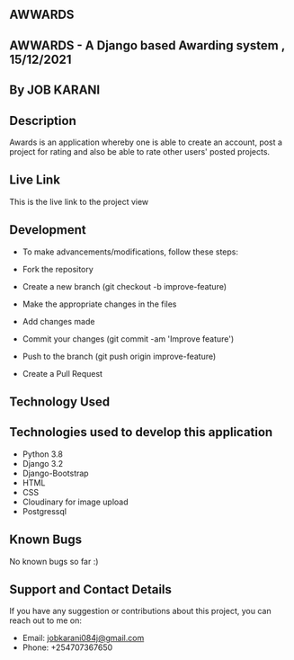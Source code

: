 ## AWWARDS

## AWWARDS - A Django based Awarding system , 15/12/2021

## By JOB KARANI

## Description

Awards is an application whereby one is able to create an account, post a project for rating and also be able to rate other users' posted projects.

## Live Link

This is the live link to the project <a>view
</a>

## Development

- To make advancements/modifications, follow these steps:

- Fork the repository
- Create a new branch (git checkout -b improve-feature)
- Make the appropriate changes in the files
- Add changes made
- Commit your changes (git commit -am 'Improve feature')
- Push to the branch (git push origin improve-feature)
- Create a Pull Request

## Technology Used

## Technologies used to develop this application

- Python 3.8
- Django 3.2
- Django-Bootstrap
- HTML
- CSS
- Cloudinary for image upload
- Postgressql

## Known Bugs

No known bugs so far :)

## Support and Contact Details

If you have any suggestion or contributions about this project, you can reach out to me on:

- Email: jobkarani084j@gmail.com
- Phone: +254707367650

